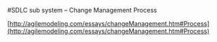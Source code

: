 #SDLC sub system – Change Management Process

[http://agilemodeling.com/essays/changeManagement.htm#Process](http://agilemodeling.com/essays/changeManagement.htm#Process)

